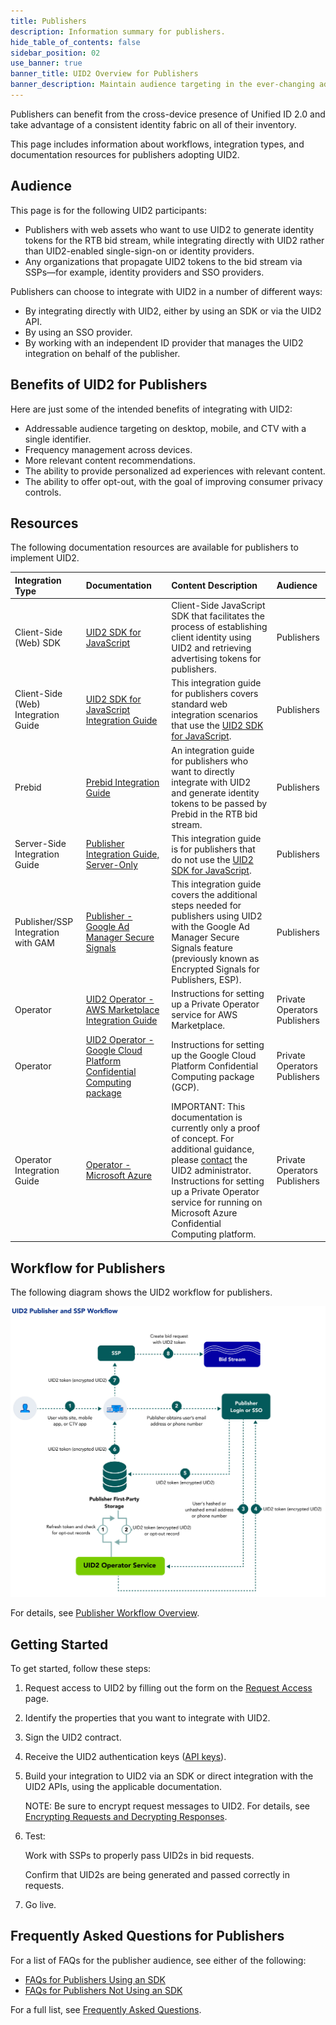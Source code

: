 ```yaml
---
title: Publishers
description: Information summary for publishers.
hide_table_of_contents: false
sidebar_position: 02
use_banner: true
banner_title: UID2 Overview for Publishers
banner_description: Maintain audience targeting in the ever-changing advertising industry for better impression monetization and more relevance.
---
```


Publishers can benefit from the cross-device presence of Unified ID 2.0 and take advantage of a consistent identity fabric on all of their inventory.

This page includes information about workflows, integration types, and documentation resources for publishers adopting UID2.

## Audience

This page is for the following UID2 participants:

- Publishers with web assets who want to use UID2 to generate identity tokens for the RTB bid stream, while integrating directly with UID2 rather than UID2-enabled single-sign-on or identity providers.
- Any organizations that propagate UID2 tokens to the bid stream via SSPs&#8212;for example, identity providers and SSO providers.
<!-- - Data clean rooms. -->

Publishers can choose to integrate with UID2 in a number of different ways:

- By integrating directly with UID2, either by using an SDK or via the UID2 API.
- By using an SSO provider.
- By working with an independent ID provider that manages the UID2 integration on behalf of the publisher.

## Benefits of UID2 for Publishers

Here are just some of the intended benefits of integrating with UID2:
- Addressable audience targeting on desktop, mobile, and CTV with a single identifier.
- Frequency management across devices.
- More relevant content recommendations.
- The ability to provide personalized ad experiences with relevant content.
- The ability to offer opt-out, with the goal of improving consumer privacy controls.

## Resources

The following documentation resources are available for publishers to implement UID2.

| Integration Type| Documentation | Content Description | Audience |
| :--- | :--- | :--- | :--- |
| Client-Side (Web) SDK | [UID2 SDK for JavaScript](../sdks/client-side-identity.md) | Client-Side JavaScript SDK that facilitates the process of establishing client identity using UID2 and retrieving advertising tokens for publishers. | Publishers |
| Client-Side (Web) Integration Guide | [UID2 SDK for JavaScript Integration Guide](../guides/publisher-client-side.md) | This integration guide for publishers covers standard web integration scenarios that use the [UID2 SDK for JavaScript](/docs/sdks/client-side-identity.md). | Publishers |
| Prebid | [Prebid Integration Guide](../guides/integration-prebid.md) | An integration guide for publishers who want to directly integrate with UID2 and generate identity tokens to be passed by Prebid in the RTB bid stream. | Publishers |
| Server-Side Integration Guide  | [Publisher Integration Guide, Server-Only](../guides/custom-publisher-integration.md) | This integration guide is for publishers that do not use the [UID2 SDK for JavaScript](../sdks/client-side-identity.md). | Publishers |
| Publisher/SSP Integration with GAM | [Publisher - Google Ad Manager Secure Signals](../guides/google-ss-integration.md) | This integration guide covers the additional steps needed for publishers using UID2 with the Google Ad Manager Secure Signals feature (previously known as Encrypted Signals for Publishers, ESP). | Publishers |
| Operator | [UID2 Operator - AWS Marketplace Integration Guide](../guides/operator-guide-aws-marketplace.md) | Instructions for setting up a Private Operator service for AWS Marketplace. | Private Operators<br/>Publishers |
| Operator| [UID2 Operator - Google Cloud Platform Confidential Computing package](../guides/operator-guide-gcp-enclave.md) | Instructions for setting up the Google Cloud Platform Confidential Computing package (GCP). | Private Operators<br/>Publishers |
| Operator Integration Guide | [Operator - Microsoft Azure](../guides/operator-guide-azure-enclave.md) | IMPORTANT: This documentation is currently only a proof of concept. For additional guidance, please [contact](../getting-started/gs-account-setup.md#contact-info) the UID2 administrator.<br/>Instructions for setting up a Private Operator service for running on Microsoft Azure Confidential Computing platform.  | Private Operators<br/>Publishers |

## Workflow for Publishers

The following diagram shows the UID2 workflow for publishers.

![Publisher Workflow](../workflows/images/UID2PublisherAndSSPWorkflow.jpg)

For details, see [Publisher Workflow Overview](../workflows/workflow-overview-supply-side.md).

## Getting Started

To get started, follow these steps:

1. Request access to UID2 by filling out the form on the [Request Access](/request-access) page.
1. Identify the properties that you want to integrate with UID2.
1. Sign the UID2 contract.
1. Receive the UID2 authentication keys ([API keys](../getting-started/gs-api-keys.md)).
1. Build your integration to UID2 via an SDK or direct integration with the UID2 APIs, using the applicable documentation.

     NOTE: Be sure to encrypt request messages to UID2. For details, see [Encrypting Requests and Decrypting Responses](../getting-started/gs-encryption-decryption.md).
1. Test: 

    Work with SSPs to properly pass UID2s in bid requests.
    
    Confirm that UID2s are being generated and passed correctly in requests.
1. Go live.

## Frequently Asked Questions for Publishers

For a list of FAQs for the publisher audience, see either of the following:

-  [FAQs for Publishers Using an SDK](/docs/getting-started/gs-faqs.md#faqs-for-publishers-using-an-sdk)
 - [FAQs for Publishers Not Using an SDK](/docs/getting-started/gs-faqs.md#faqs-for-publishers-not-using-an-sdk)

For a full list, see [Frequently Asked Questions](/docs/getting-started/gs-faqs.md).
